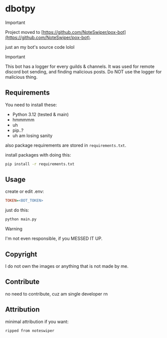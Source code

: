 # dbotpy

> [!IMPORTANT]
>
> Project moved to [https://github.com/NoteSwiper/pox-bot](https://github.com/NoteSwiper/pox-bot).

just an my bot's source code lolol

> [!IMPORTANT]
>
> This bot has a logger for every guilds & channels.
> It was used for remote discord bot sending, and finding malicious posts.
> Do NOT use the logger for malicious thing.

## Requirements

You need to install these:

* Python 3.12 (tested & main)
* hmmmmm
* uh
* pip..?
* uh am losing sanity

also package requirements are stored in `requirements.txt`.

install packages with doing this:

```sh
pip install -r requirements.txt
```

## Usage

create or edit .env:

```ini
TOKEN=<BOT_TOKEN>
```

just do this:

```sh
python main.py
```

> [!warning]
> I'm not even responsible, if you MESSED IT UP.

## Copyright

I do not own the images or anything that is not made by me.

## Contribute

no need to contribute, cuz am single developer rn

## Attribution

minimal attribution if you want:

```plain
ripped from noteswiper
```
